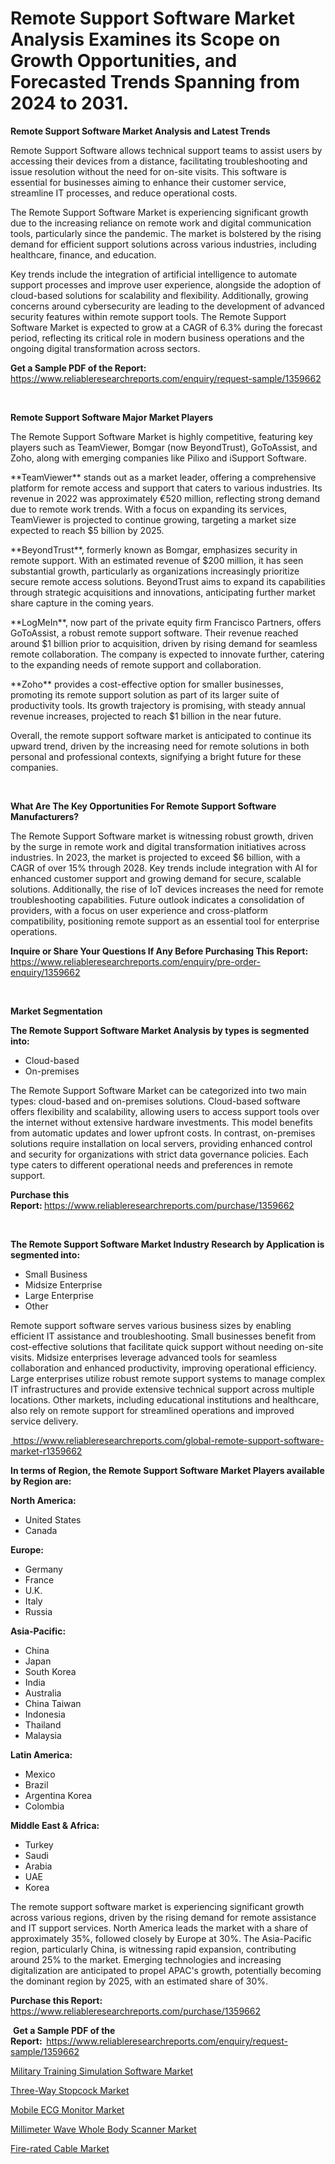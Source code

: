 <p><h1>Remote Support Software Market Analysis Examines its Scope on Growth Opportunities, and Forecasted Trends Spanning from 2024 to 2031.</h1></p><p><strong>Remote Support Software Market Analysis and Latest Trends</strong></p>
<p><p>Remote Support Software allows technical support teams to assist users by accessing their devices from a distance, facilitating troubleshooting and issue resolution without the need for on-site visits. This software is essential for businesses aiming to enhance their customer service, streamline IT processes, and reduce operational costs. </p><p>The Remote Support Software Market is experiencing significant growth due to the increasing reliance on remote work and digital communication tools, particularly since the pandemic. The market is bolstered by the rising demand for efficient support solutions across various industries, including healthcare, finance, and education. </p><p>Key trends include the integration of artificial intelligence to automate support processes and improve user experience, alongside the adoption of cloud-based solutions for scalability and flexibility. Additionally, growing concerns around cybersecurity are leading to the development of advanced security features within remote support tools. The Remote Support Software Market is expected to grow at a CAGR of 6.3% during the forecast period, reflecting its critical role in modern business operations and the ongoing digital transformation across sectors.</p></p>
<p><strong>Get a Sample PDF of the Report:&nbsp;</strong> <a href="https://www.reliableresearchreports.com/enquiry/request-sample/1359662?utm_campaign=32&utm_medium=2&utm_source=Github&utm_content=ia&utm_term=05122024&utm_id=remote-support-software">https://www.reliableresearchreports.com/enquiry/request-sample/1359662</a></p>
<p>&nbsp;</p>
<p><strong>Remote Support Software Major Market Players</strong></p>
<p><p>The Remote Support Software Market is highly competitive, featuring key players such as TeamViewer, Bomgar (now BeyondTrust), GoToAssist, and Zoho, along with emerging companies like Pilixo and iSupport Software. </p><p>**TeamViewer** stands out as a market leader, offering a comprehensive platform for remote access and support that caters to various industries. Its revenue in 2022 was approximately €520 million, reflecting strong demand due to remote work trends. With a focus on expanding its services, TeamViewer is projected to continue growing, targeting a market size expected to reach $5 billion by 2025.</p><p>**BeyondTrust**, formerly known as Bomgar, emphasizes security in remote support. With an estimated revenue of $200 million, it has seen substantial growth, particularly as organizations increasingly prioritize secure remote access solutions. BeyondTrust aims to expand its capabilities through strategic acquisitions and innovations, anticipating further market share capture in the coming years.</p><p>**LogMeIn**, now part of the private equity firm Francisco Partners, offers GoToAssist, a robust remote support software. Their revenue reached around $1 billion prior to acquisition, driven by rising demand for seamless remote collaboration. The company is expected to innovate further, catering to the expanding needs of remote support and collaboration.</p><p>**Zoho** provides a cost-effective option for smaller businesses, promoting its remote support solution as part of its larger suite of productivity tools. Its growth trajectory is promising, with steady annual revenue increases, projected to reach $1 billion in the near future.</p><p>Overall, the remote support software market is anticipated to continue its upward trend, driven by the increasing need for remote solutions in both personal and professional contexts, signifying a bright future for these companies.</p></p>
<p>&nbsp;</p>
<p><strong>What Are The Key Opportunities For Remote Support Software Manufacturers?</strong></p>
<p><p>The Remote Support Software market is witnessing robust growth, driven by the surge in remote work and digital transformation initiatives across industries. In 2023, the market is projected to exceed $6 billion, with a CAGR of over 15% through 2028. Key trends include integration with AI for enhanced customer support and growing demand for secure, scalable solutions. Additionally, the rise of IoT devices increases the need for remote troubleshooting capabilities. Future outlook indicates a consolidation of providers, with a focus on user experience and cross-platform compatibility, positioning remote support as an essential tool for enterprise operations.</p></p>
<p><strong>Inquire or Share Your Questions If Any Before Purchasing This Report:</strong> <a href="https://www.reliableresearchreports.com/enquiry/pre-order-enquiry/1359662?utm_campaign=32&utm_medium=2&utm_source=Github&utm_content=ia&utm_term=05122024&utm_id=remote-support-software">https://www.reliableresearchreports.com/enquiry/pre-order-enquiry/1359662</a></p>
<p>&nbsp;</p>
<p><strong>Market Segmentation</strong></p>
<p><strong>The Remote Support Software Market Analysis by types is segmented into:</strong></p>
<p><ul><li>Cloud-based</li><li>On-premises</li></ul></p>
<p><p>The Remote Support Software Market can be categorized into two main types: cloud-based and on-premises solutions. Cloud-based software offers flexibility and scalability, allowing users to access support tools over the internet without extensive hardware investments. This model benefits from automatic updates and lower upfront costs. In contrast, on-premises solutions require installation on local servers, providing enhanced control and security for organizations with strict data governance policies. Each type caters to different operational needs and preferences in remote support.</p></p>
<p><strong>Purchase this Report:&nbsp;</strong><a href="https://www.reliableresearchreports.com/purchase/1359662?utm_campaign=32&utm_medium=2&utm_source=Github&utm_content=ia&utm_term=05122024&utm_id=remote-support-software">https://www.reliableresearchreports.com/purchase/1359662</a></p>
<p>&nbsp;</p>
<p><strong>The Remote Support Software Market Industry Research by Application is segmented into:</strong></p>
<p><ul><li>Small Business</li><li>Midsize Enterprise</li><li>Large Enterprise</li><li>Other</li></ul></p>
<p><p>Remote support software serves various business sizes by enabling efficient IT assistance and troubleshooting. Small businesses benefit from cost-effective solutions that facilitate quick support without needing on-site visits. Midsize enterprises leverage advanced tools for seamless collaboration and enhanced productivity, improving operational efficiency. Large enterprises utilize robust remote support systems to manage complex IT infrastructures and provide extensive technical support across multiple locations. Other markets, including educational institutions and healthcare, also rely on remote support for streamlined operations and improved service delivery.</p></p>
<p><a href="https://www.reliableresearchreports.com/global-remote-support-software-market-r1359662?utm_campaign=32&utm_medium=2&utm_source=Github&utm_content=ia&utm_term=05122024&utm_id=remote-support-software">&nbsp;https://www.reliableresearchreports.com/global-remote-support-software-market-r1359662</a></p>
<p><strong>In terms of Region, the Remote Support Software Market Players available by Region are:</strong></p>
<p>
    <p> <strong> North America: </strong>
        <ul>
            <li>United States</li>
            <li>Canada</li>
        </ul>
        </p> 
    <p> <strong> Europe: </strong>
        <ul>
            <li>Germany</li>
            <li>France</li>
            <li>U.K.</li>
            <li>Italy</li>
            <li>Russia</li>
        </ul>
        </p> 
    <p> <strong> Asia-Pacific: </strong>
        <ul>
            <li>China</li>
            <li>Japan</li>
            <li>South Korea</li>
            <li>India</li>
            <li>Australia</li>
            <li>China Taiwan</li>
            <li>Indonesia</li>
            <li>Thailand</li>
            <li>Malaysia</li>
        </ul>
        </p> 
    <p> <strong> Latin America: </strong>
        <ul>
            <li>Mexico</li>
            <li>Brazil</li>
            <li>Argentina Korea</li>
            <li>Colombia</li>
        </ul>
        </p> 
    <p> <strong> Middle East & Africa: </strong>
        <ul>
            <li>Turkey</li>
            <li>Saudi</li>
            <li>Arabia</li>
            <li>UAE</li>
            <li>Korea</li>
        </ul>
    </p>
    </p>
<p><p>The remote support software market is experiencing significant growth across various regions, driven by the rising demand for remote assistance and IT support services. North America leads the market with a share of approximately 35%, followed closely by Europe at 30%. The Asia-Pacific region, particularly China, is witnessing rapid expansion, contributing around 25% to the market. Emerging technologies and increasing digitalization are anticipated to propel APAC's growth, potentially becoming the dominant region by 2025, with an estimated share of 30%.</p></p>
<p><strong>Purchase this Report: </strong><a href="https://www.reliableresearchreports.com/purchase/1359662?utm_campaign=32&utm_medium=2&utm_source=Github&utm_content=ia&utm_term=05122024&utm_id=remote-support-software">https://www.reliableresearchreports.com/purchase/1359662</a></p>
<p>&nbsp;<strong>Get a Sample PDF of the Report:&nbsp;&nbsp;</strong><a href="https://www.reliableresearchreports.com/enquiry/request-sample/1359662?utm_campaign=32&utm_medium=2&utm_source=Github&utm_content=ia&utm_term=05122024&utm_id=remote-support-software">https://www.reliableresearchreports.com/enquiry/request-sample/1359662</a></p>
<p><strong></strong></p>
<p><p><a href="https://issuu.com/reportprime-2/docs/military-training-simulation-software-market-size-?utm_campaign=32&utm_medium=2&utm_source=Github&utm_content=ia&utm_term=05122024&utm_id=remote-support-software">Military Training Simulation Software Market</a></p><p><a href="https://github.com/ashepherd82/Market-Research-Report-List-6/blob/main/three-way-stopcock-market.md?utm_campaign=32&utm_medium=2&utm_source=Github&utm_content=ia&utm_term=05122024&utm_id=remote-support-software">Three-Way Stopcock Market</a></p><p><a href="https://www.linkedin.com/pulse/unveiling-market-trends-global-mobile-ecg-monitor-growth-regional-9qjsf?utm_campaign=32&utm_medium=2&utm_source=Github&utm_content=ia&utm_term=05122024&utm_id=remote-support-software">Mobile ECG Monitor Market</a></p><p><a href="https://issuu.com/reportprime-2/docs/millimeter-wave-whole-body-scanner-market-size-203?utm_campaign=32&utm_medium=2&utm_source=Github&utm_content=ia&utm_term=05122024&utm_id=remote-support-software">Millimeter Wave Whole Body Scanner Market</a></p><p><a href="https://github.com/JakirUddin651/Market-Research-Report-List-1/blob/main/fire-rated-cable-market.md?utm_campaign=32&utm_medium=2&utm_source=Github&utm_content=ia&utm_term=05122024&utm_id=remote-support-software">Fire-rated Cable Market</a></p></p>